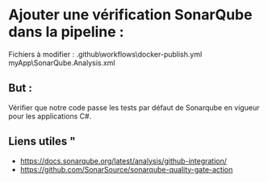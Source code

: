 # Ajouter une vérification SonarQube dans la pipeline :

Fichiers à modifier :
    .github\workflows\docker-publish.yml
    myApp\SonarQube.Analysis.xml

## But : 
Vérifier que notre code passe les tests par défaut de Sonarqube en vigueur pour les applications C#.

## Liens utiles "
- https://docs.sonarqube.org/latest/analysis/github-integration/
- https://github.com/SonarSource/sonarqube-quality-gate-action